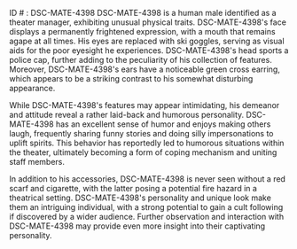 ID # : DSC-MATE-4398
DSC-MATE-4398 is a human male identified as a theater manager, exhibiting unusual physical traits. DSC-MATE-4398's face displays a permanently frightened expression, with a mouth that remains agape at all times. His eyes are replaced with ski goggles, serving as visual aids for the poor eyesight he experiences. DSC-MATE-4398's head sports a police cap, further adding to the peculiarity of his collection of features. Moreover, DSC-MATE-4398's ears have a noticeable green cross earring, which appears to be a striking contrast to his somewhat disturbing appearance.

While DSC-MATE-4398's features may appear intimidating, his demeanor and attitude reveal a rather laid-back and humorous personality. DSC-MATE-4398 has an excellent sense of humor and enjoys making others laugh, frequently sharing funny stories and doing silly impersonations to uplift spirits. This behavior has reportedly led to humorous situations within the theater, ultimately becoming a form of coping mechanism and uniting staff members.

In addition to his accessories, DSC-MATE-4398 is never seen without a red scarf and cigarette, with the latter posing a potential fire hazard in a theatrical setting. DSC-MATE-4398's personality and unique look make them an intriguing individual, with a strong potential to gain a cult following if discovered by a wider audience. Further observation and interaction with DSC-MATE-4398 may provide even more insight into their captivating personality.